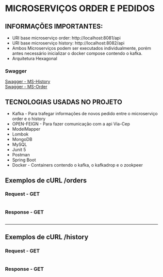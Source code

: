 # MICROSERVIÇOS ORDER E PEDIDOS  
  ## INFORMAÇÕES IMPORTANTES:
   - URI base microserviço order: http://localhost:8081/api 
   - URI base microserviço history: http://localhost:8082/api 
   - Ambos Microserviços podem ser executados individualmente, porém antes necessário inicializar o docker compose contendo o kafka.
   - Arquitetura Hexagonal


### Swagger

[Swagger - MS-History]()  
[Swagger - MS-Order]()  

## TECNOLOGIAS USADAS NO PROJETO

- Kafka - Para trafegar informações de novos pedido entre o microserviço order e o history
- OPEN-FEIGN - Para fazer comunicação com a api Via-Cep
- ModelMapper
- Lombok
- MongoDB
- MySQL
- Junit 5 
- Postman
- Spring Boot
- Docker - Containers contendo o kafka, o kafkadrop e o zookpeer


## Exemplos de cURL /orders 

### Request - GET 

```json
```

### Response - GET  

```json
```

---  

## Exemplos de cURL /history 

### Request - GET 

```json
```

### Response - GET  

```json
```

